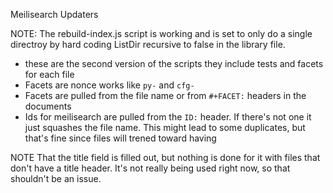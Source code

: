 Meilisearch Updaters

NOTE: The rebuild-index.js script is working
and is set to only do a single directroy
by hard coding ListDir recursive to false
in the library file.

- these are the second version of the scripts
  they include tests and facets for each
  file
- Facets are nonce works like `py-` and `cfg-`
- Facets are pulled from the file name
  or from `#+FACET:` headers in the documents
- Ids for meilisearch are pulled from the
  `ID:` header. If there's not one it just
  squashes the file name. This might lead
  to some duplicates, but that's fine since
  files will trened toward having

NOTE That the title field is filled out, but
nothing is done for it with files that don't
have a title header. It's not really being
used right now, so that shouldn't be an issue.
